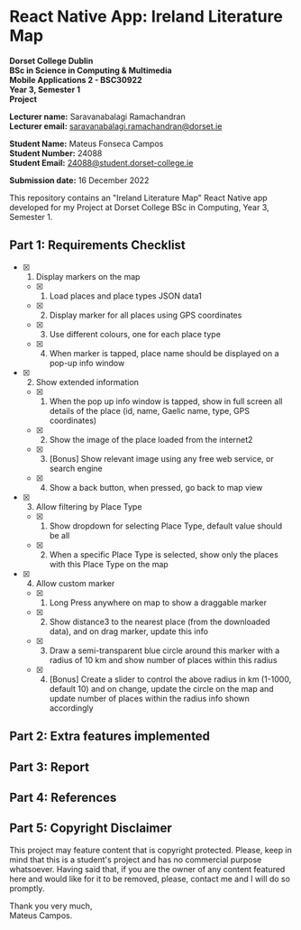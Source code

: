 # React Native App: Ireland Literature Map

**Dorset College Dublin**  
**BSc in Science in Computing & Multimedia**  
**Mobile Applications 2 - BSC30922**  
**Year 3, Semester 1**  
**Project**

**Lecturer name:** Saravanabalagi Ramachandran  
**Lecturer email:** saravanabalagi.ramachandran@dorset.ie

**Student Name:** Mateus Fonseca Campos  
**Student Number:** 24088  
**Student Email:** 24088@student.dorset-college.ie

**Submission date:** 16 December 2022

This repository contains an "Ireland Literature Map" React Native app developed for my Project at Dorset College BSc in Computing, Year 3, Semester 1.

## Part 1: Requirements Checklist

- [x] 1. Display markers on the map
  - [x] 1. Load places and place types JSON data1
  - [x] 2. Display marker for all places using GPS coordinates
  - [x] 3. Use different colours, one for each place type
  - [x] 4. When marker is tapped, place name should be displayed on a pop-up info window
- [x] 2. Show extended information
  - [x] 1. When the pop up info window is tapped, show in full screen all details of the place (id, name, Gaelic name, type, GPS coordinates)
  - [x] 2. Show the image of the place loaded from the internet2
  - [x] 3. [Bonus] Show relevant image using any free web service, or search engine
  - [x] 4. Show a back button, when pressed, go back to map view
- [x] 3. Allow filtering by Place Type
  - [x] 1. Show dropdown for selecting Place Type, default value should be all
  - [x] 2. When a specific Place Type is selected, show only the places with this Place Type on the map
- [x] 4. Allow custom marker
  - [x] 1. Long Press anywhere on map to show a draggable marker
  - [x] 2. Show distance3 to the nearest place (from the downloaded data), and on drag marker, update this info
  - [x] 3. Draw a semi-transparent blue circle around this marker with a radius of 10 km and show number of places within this radius
  - [x] 4. [Bonus] Create a slider to control the above radius in km (1-1000, default 10) and on change, update the circle on the map and update number of places within the radius info shown accordingly

## Part 2: Extra features implemented



## Part 3: Report



## Part 4: References



## Part 5: Copyright Disclaimer

This project may feature content that is copyright protected. Please, keep in mind that this is a student's project and has no commercial purpose whatsoever. Having said that, if you are the owner of any content featured here and would like for it to be removed, please, contact me and I will do so promptly.

Thank you very much,  
Mateus Campos.
